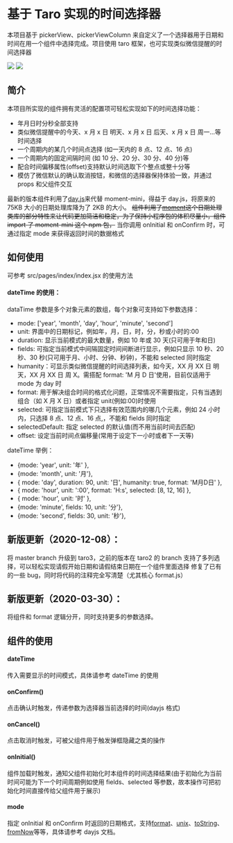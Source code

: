 # 基于 Taro 实现的时间选择器

本项目基于 pickerView、pickerViewColumn 来自定义了一个选择器用于日期和时间在用一个组件中选择完成。项目使用 taro 框架，也可实现类似微信提醒的时间选择器

<img src="https://user-images.githubusercontent.com/2065312/77916205-4a60b200-72cb-11ea-91ed-cc7eccacfaf9.jpg">
<img src="https://user-images.githubusercontent.com/2065312/77916216-4df43900-72cb-11ea-8389-c0cf842a4abd.png" />

## 简介

本项目所实现的组件拥有灵活的配置项可轻松实现如下的时间选择功能：

- 年月日时分秒全部支持
- 类似微信提醒中的今天、x 月 x 日 明天、x 月 x 日 后天、x 月 x 日 周一...等时间选择
- 一个周期内的某几个时间点选择 (如一天内的 8 点、12 点、16 点)
- 一个周期内的固定间隔时间 (如 10 分、20 分、30 分、40 分)等
- 配合时间偏移属性(offset)支持默认时间选取下个整点或整十分等
- 模仿了微信默认的确认取消按钮，和微信的选择器保持体验一致，并通过 props 和父组件交互

最新的版本组件利用了[day.js](https://day.js.org/zh-CN/)来代替 moment-mini，得益于 day.js，将原来的 75KB 大小的日期处理库降为了 2KB 的大小。
~~组件利用了[moment](http://momentjs.cn/)这个日期处理类库的部分特性来让代码更加简洁和稳定，为了保持小程序包的体积尽量小，组件 import 了 moment-mini 这个 npm 包，~~
当你调用 onInitial 和 onConfirm 时，可通过指定 mode 来获得返回时间的数据格式

## 如何使用

可参考 src/pages/index/index.jsx 的使用方法

#### dateTime 的使用：

dataTime 参数是多个对象元素的数组，每个对象可支持如下参数选择：

- mode: ['year', 'month', 'day', 'hour', 'minute', 'second']
- unit: 界面中的日期标记，例如年，月，日，时，分，秒或小时的:00
- duration: 显示当前模式的最大数量，例如 10 年或 30 天(只可用于年和日)
- fields: 可指定当前模式中间隔固定时间间断进行显示，例如只显示 10 秒、20 秒、30 秒(只可用于月、小时、分钟、秒钟)，不能和 selected 同时指定
- humanity：可显示类似微信提醒的时间选择列表，如今天，XX 月 XX 日 明天，XX 月 XX 日 周 X。需搭配 format: 'M 月 D 日'使用，目前仅适用于 mode 为 day 时
- format: 用于解决组合时间的格式化问题，正常情况不需要指定，只有当遇到组合（如 X 月 X 日）或者指定 unit(例如:00)时使用
- selected: 可指定当前模式下只选择有效范围内的哪几个元素，例如 24 小时内，只选择 8 点、12 点、16 点,，不能和 fields 同时指定
- selectedDefault: 指定 selected 的默认值(而不用当前时间去匹配)
- offset: 设定当前时间点偏移量(常用于设定下一小时或者下一天等)

dateTime 举例：

- {mode: 'year', unit: '年' },
- {mode: 'month', unit: '月'},
- { mode: 'day', duration: 90, unit: '日', humanity: true, format: 'M月D日' },
- { mode: 'hour', unit: ':00', format: 'H:s', selected: [8, 12, 16] },
- { mode: 'hour', unit: '时' },
- {mode: 'minute', fields: 10, unit: '分'},
- {mode: 'second', fields: 30, unit: '秒'},

## 新版更新（2020-12-08）：

将 master branch 升级到 taro3，之前的版本在 taro2 的 branch
支持了多列选择，可以轻松实现请假开始日期和请假结束日期在一个组件里面选择
修复了已有的一些 bug，同时将代码的注释完全写清楚（尤其核心 format.js）

## 新版更新（2020-03-30）：

将组件和 format 逻辑分开，同时支持更多的参数选择。

## 组件的使用

#### dateTime

传入需要显示的时间模式，具体请参考 dateTime 的使用

#### onConfirm()

点击确认时触发，传递参数为选择器当前选择的时间(dayjs 格式)

#### onCancel()

点击取消时触发，可被父组件用于触发弹框隐藏之类的操作

#### onInitial()

组件加载时触发，通知父组件初始化时本组件的时间选择结果(由于初始化为当前时间可能为下一个时间周期例如使用 fields、selected 等参数，故本操作可把初始化时间直接传给父组件用于展示)

#### mode

指定 onInitial 和 onConfirm 时返回的日期格式，支持[format](https://day.js.org/docs/zh-CN/display/format)、[unix](https://day.js.org/docs/zh-CN/display/unix-timestamp)、[toString](https://day.js.org/docs/zh-CN/display/as-string)、[fromNow](https://day.js.org/docs/zh-CN/display/from-now)等等，具体请参考 dayjs 文档。
